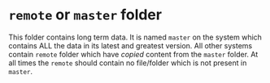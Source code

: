 `remote` or `master` folder
=================================

This folder contains long term data. It is named `master` on the system which contains ALL the data in its latest and greatest version. All other systems contain `remote` folder which have *copied* content from the `master` folder. At all times the `remote` should contain no file/folder which is not present in `master`.
